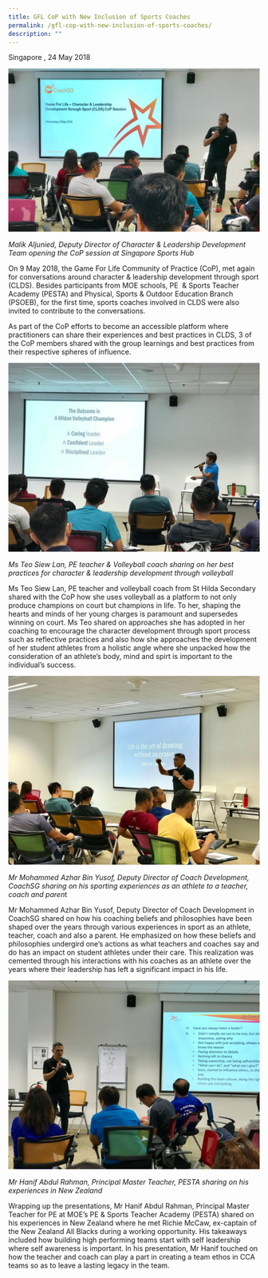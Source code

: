 ```yaml
---
title: GFL CoP with New Inclusion of Sports Coaches
permalink: /gfl-cop-with-new-inclusion-of-sports-coaches/
description: ""
---
```

Singapore , 24 May 2018

![Malik](/images/Sport%20Leadership%20Latest/GFL%20CoP/Malik.jpeg)

*Malik Aljunied, Deputy Director of Character & Leadership Development Team opening the CoP session at Singapore Sports Hub*

On 9 May 2018, the Game For Life Community of Practice (CoP), met again for conversations around character & leadership development through sport (CLDS). Besides participants from MOE schools, PE  & Sports Teacher Academy (PESTA) and Physical, Sports & Outdoor Education Branch (PSOEB), for the first time, sports coaches involved in CLDS were also invited to contribute to the conversations.

As part of the CoP efforts to become an accessible platform where practitioners can share their experiences and best practices in CLDS, 3 of the CoP members shared with the group learnings and best practices from their respective spheres of influence.

![Ms Teo](/images/Sport%20Leadership%20Latest/GFL%20CoP/Ms_Teo.jpeg)

*Ms Teo Siew Lan, PE teacher & Volleyball coach sharing on her best practices for character & leadership development through volleyball*

Ms Teo Siew Lan, PE teacher and volleyball coach from St Hilda Secondary shared with the CoP how she uses volleyball as a platform to not only produce champions on court but champions in life. To her, shaping the hearts and minds of her young charges is paramount and supersedes winning on court. Ms Teo shared on approaches she has adopted in her coaching to encourage the character development through sport process such as reflective practices and also how she approaches the development of her student athletes from a holistic angle where she unpacked how the consideration of an athlete’s body, mind and spirt is important to the individual’s success.

![Azhar](/images/Sport%20Leadership%20Latest/GFL%20CoP/Azhar.jpeg)

*Mr Mohammed Azhar Bin Yusof, Deputy Director of Coach Development, CoachSG sharing on his sporting experiences as an athlete to a teacher, coach and paren*t

Mr Mohammed Azhar Bin Yusof, Deputy Director of Coach Development in CoachSG shared on how his coaching beliefs and philosophies have been shaped over the years through various experiences in sport as an athlete, teacher, coach and also a parent. He emphasized on how these beliefs and philosophies undergird one’s actions as what teachers and coaches say and do has an impact on student athletes under their care. This realization was cemented through his interactions with his coaches as an athlete over the years where their leadership has left a significant impact in his life.

![Hanif_ARahman](/images/Sport%20Leadership%20Latest/GFL%20CoP/Hanif_ARahman.jpeg)

*Mr Hanif Abdul Rahman, Principal Master Teacher, PESTA sharing on his experiences in New Zealand*

Wrapping up the presentations, Mr Hanif Abdul Rahman, Principal Master Teacher for PE at MOE’s PE & Sports Teacher Academy (PESTA) shared on his experiences in New Zealand where he met Richie McCaw, ex-captain of the New Zealand All Blacks during a working opportunity. His takeaways included how building high performing teams start with self leadership where self awareness is important. In his presentation, Mr Hanif touched on how the teacher and coach can play a part in creating a team ethos in CCA teams so as to leave a lasting legacy in the team.